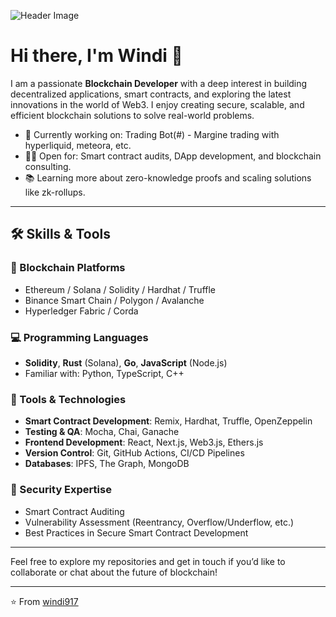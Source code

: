 <!-- Header Image -->
![Header Image](bafybeibvaxublkx6o2asmsxohochg2wia3cxzcnpta5n574yst3udz77qy.ipfs.nftstorage.link/14230.png)

# Hi there, I'm Windi 👋

I am a passionate **Blockchain Developer** with a deep interest in building decentralized applications, smart contracts, and exploring the latest innovations in the world of Web3. I enjoy creating secure, scalable, and efficient blockchain solutions to solve real-world problems.

- 🌱 Currently working on: Trading Bot(#) - Margine trading with hyperliquid, meteora, etc.
- 🧑‍💻 Open for: Smart contract audits, DApp development, and blockchain consulting.
- 📚 Learning more about zero-knowledge proofs and scaling solutions like zk-rollups.

---

## 🛠️ Skills & Tools

### 🔗 Blockchain Platforms
- Ethereum / Solana / Solidity / Hardhat / Truffle
- Binance Smart Chain / Polygon / Avalanche
- Hyperledger Fabric / Corda

### 💻 Programming Languages
- **Solidity**, **Rust** (Solana), **Go**, **JavaScript** (Node.js)
- Familiar with: Python, TypeScript, C++

### 🧰 Tools & Technologies
- **Smart Contract Development**: Remix, Hardhat, Truffle, OpenZeppelin
- **Testing & QA**: Mocha, Chai, Ganache
- **Frontend Development**: React, Next.js, Web3.js, Ethers.js
- **Version Control**: Git, GitHub Actions, CI/CD Pipelines
- **Databases**: IPFS, The Graph, MongoDB

### 🔐 Security Expertise
- Smart Contract Auditing
- Vulnerability Assessment (Reentrancy, Overflow/Underflow, etc.)
- Best Practices in Secure Smart Contract Development

---

Feel free to explore my repositories and get in touch if you’d like to collaborate or chat about the future of blockchain!

---

⭐️ From [windi917](https://github.com/windi917)
